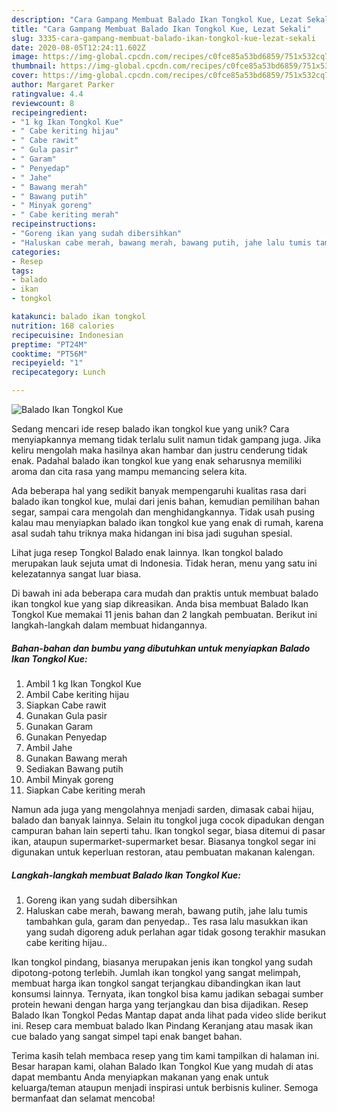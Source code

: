 ```yaml
---
description: "Cara Gampang Membuat Balado Ikan Tongkol Kue, Lezat Sekali"
title: "Cara Gampang Membuat Balado Ikan Tongkol Kue, Lezat Sekali"
slug: 3335-cara-gampang-membuat-balado-ikan-tongkol-kue-lezat-sekali
date: 2020-08-05T12:24:11.602Z
image: https://img-global.cpcdn.com/recipes/c0fce85a53bd6859/751x532cq70/balado-ikan-tongkol-kue-foto-resep-utama.jpg
thumbnail: https://img-global.cpcdn.com/recipes/c0fce85a53bd6859/751x532cq70/balado-ikan-tongkol-kue-foto-resep-utama.jpg
cover: https://img-global.cpcdn.com/recipes/c0fce85a53bd6859/751x532cq70/balado-ikan-tongkol-kue-foto-resep-utama.jpg
author: Margaret Parker
ratingvalue: 4.4
reviewcount: 8
recipeingredient:
- "1 kg Ikan Tongkol Kue"
- " Cabe keriting hijau"
- " Cabe rawit"
- " Gula pasir"
- " Garam"
- " Penyedap"
- " Jahe"
- " Bawang merah"
- " Bawang putih"
- " Minyak goreng"
- " Cabe keriting merah"
recipeinstructions:
- "Goreng ikan yang sudah dibersihkan"
- "Haluskan cabe merah, bawang merah, bawang putih, jahe lalu tumis tambahkan gula, garam dan penyedap.. Tes rasa lalu masukkan ikan yang sudah digoreng aduk perlahan agar tidak gosong terakhir masukan cabe keriting hijau.."
categories:
- Resep
tags:
- balado
- ikan
- tongkol

katakunci: balado ikan tongkol 
nutrition: 168 calories
recipecuisine: Indonesian
preptime: "PT24M"
cooktime: "PT56M"
recipeyield: "1"
recipecategory: Lunch

---
```



![Balado Ikan Tongkol Kue](https://img-global.cpcdn.com/recipes/c0fce85a53bd6859/751x532cq70/balado-ikan-tongkol-kue-foto-resep-utama.jpg)

Sedang mencari ide resep balado ikan tongkol kue yang unik? Cara menyiapkannya memang tidak terlalu sulit namun tidak gampang juga. Jika keliru mengolah maka hasilnya akan hambar dan justru cenderung tidak enak. Padahal balado ikan tongkol kue yang enak seharusnya memiliki aroma dan cita rasa yang mampu memancing selera kita.

Ada beberapa hal yang sedikit banyak mempengaruhi kualitas rasa dari balado ikan tongkol kue, mulai dari jenis bahan, kemudian pemilihan bahan segar, sampai cara mengolah dan menghidangkannya. Tidak usah pusing kalau mau menyiapkan balado ikan tongkol kue yang enak di rumah, karena asal sudah tahu triknya maka hidangan ini bisa jadi suguhan spesial.

Lihat juga resep Tongkol Balado enak lainnya. Ikan tongkol balado merupakan lauk sejuta umat di Indonesia. Tidak heran, menu yang satu ini kelezatannya sangat luar biasa.


Di bawah ini ada beberapa cara mudah dan praktis untuk membuat balado ikan tongkol kue yang siap dikreasikan. Anda bisa membuat Balado Ikan Tongkol Kue memakai 11 jenis bahan dan 2 langkah pembuatan. Berikut ini langkah-langkah dalam membuat hidangannya.

<!--inarticleads1-->

##### Bahan-bahan dan bumbu yang dibutuhkan untuk menyiapkan Balado Ikan Tongkol Kue:

1. Ambil 1 kg Ikan Tongkol Kue
1. Ambil  Cabe keriting hijau
1. Siapkan  Cabe rawit
1. Gunakan  Gula pasir
1. Gunakan  Garam
1. Gunakan  Penyedap
1. Ambil  Jahe
1. Gunakan  Bawang merah
1. Sediakan  Bawang putih
1. Ambil  Minyak goreng
1. Siapkan  Cabe keriting merah


Namun ada juga yang mengolahnya menjadi sarden, dimasak cabai hijau, balado dan banyak lainnya. Selain itu tongkol juga cocok dipadukan dengan campuran bahan lain seperti tahu. Ikan tongkol segar, biasa ditemui di pasar ikan, ataupun supermarket-supermarket besar. Biasanya tongkol segar ini digunakan untuk keperluan restoran, atau pembuatan makanan kalengan. 

<!--inarticleads2-->

##### Langkah-langkah membuat Balado Ikan Tongkol Kue:

1. Goreng ikan yang sudah dibersihkan
1. Haluskan cabe merah, bawang merah, bawang putih, jahe lalu tumis tambahkan gula, garam dan penyedap.. Tes rasa lalu masukkan ikan yang sudah digoreng aduk perlahan agar tidak gosong terakhir masukan cabe keriting hijau..


Ikan tongkol pindang, biasanya merupakan jenis ikan tongkol yang sudah dipotong-potong terlebih. Jumlah ikan tongkol yang sangat melimpah, membuat harga ikan tongkol sangat terjangkau dibandingkan ikan laut konsumsi lainnya. Ternyata, ikan tongkol bisa kamu jadikan sebagai sumber protein hewani dengan harga yang terjangkau dan bisa dijadikan. Resep Balado Ikan Tongkol Pedas Mantap dapat anda lihat pada video slide berikut ini. Resep cara membuat balado Ikan Pindang Keranjang atau masak ikan cue balado yang sangat simpel tapi enak banget bahan. 

Terima kasih telah membaca resep yang tim kami tampilkan di halaman ini. Besar harapan kami, olahan Balado Ikan Tongkol Kue yang mudah di atas dapat membantu Anda menyiapkan makanan yang enak untuk keluarga/teman ataupun menjadi inspirasi untuk berbisnis kuliner. Semoga bermanfaat dan selamat mencoba!

